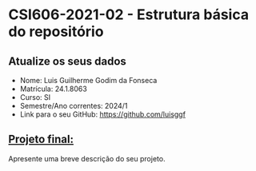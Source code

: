 # **CSI606-2021-02 - Estrutura básica do repositório**

## Atualize os seus dados

- Nome: Luis Guilherme Godim da Fonseca
- Matrícula: 24.1.8063
- Curso: SI
- Semestre/Ano correntes: 2024/1
- Link para o seu GitHub: https://github.com/luisggf

## [Projeto final:](./Projeto/README.md)

Apresente uma breve descrição do seu projeto.
